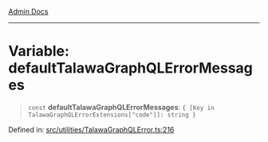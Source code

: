[Admin Docs](/)

***

# Variable: defaultTalawaGraphQLErrorMessages

> `const` **defaultTalawaGraphQLErrorMessages**: `{ [Key in TalawaGraphQLErrorExtensions["code"]]: string }`

Defined in: [src/utilities/TalawaGraphQLError.ts:216](https://github.com/Sourya07/talawa-api/blob/3df16fa5fb47e8947dc575f048aef648ae9ebcf8/src/utilities/TalawaGraphQLError.ts#L216)
